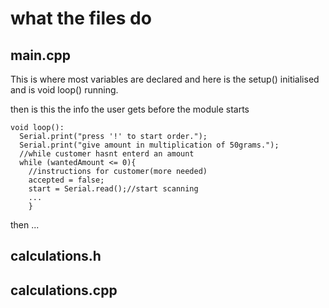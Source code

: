 # what the files do

## main.cpp

This is where most variables are declared and here is the setup() initialised and is void loop() running.

then is this the info the user gets before the module starts
```
void loop():
  Serial.print("press '!' to start order.");
  Serial.print("give amount in multiplication of 50grams.");
  //while customer hasnt enterd an amount
  while (wantedAmount <= 0){
    //instructions for customer(more needed)
    accepted = false;
    start = Serial.read();//start scanning
    ...
    }
```

then ...

## calculations.h

## calculations.cpp

